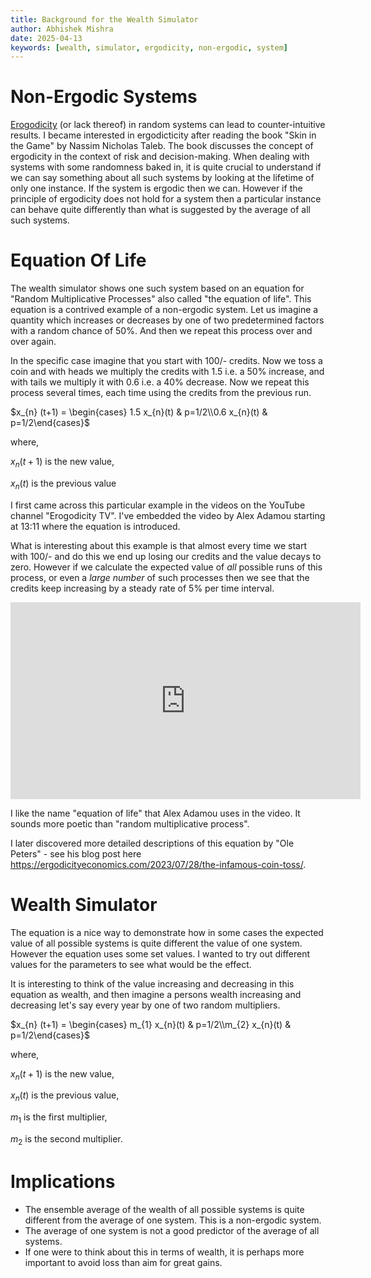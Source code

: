 ```yaml
---
title: Background for the Wealth Simulator
author: Abhishek Mishra
date: 2025-04-13
keywords: [wealth, simulator, ergodicity, non-ergodic, system]
---
```


# Non-Ergodic Systems

[Erogodicity](https://en.wikipedia.org/wiki/Ergodicity) (or lack thereof) in
random systems can lead to counter-intuitive results.  I became interested in
ergodicticity after reading the book "Skin in the Game" by Nassim Nicholas
Taleb.  The book discusses the concept of ergodicity in the context of risk and
decision-making.  When dealing with systems with some randomness baked in, it is
quite crucial to understand if we can say something about all such systems by
looking at the lifetime of only one instance.  If the system is ergodic then we
can. However if the principle of ergodicity does not hold for a system then a
particular instance can behave quite differently than what is suggested by the
average of all such systems.

# Equation Of Life

The wealth simulator shows one such system based on an equation for "Random
Multiplicative Processes" also called "the equation of life".  This equation is
a contrived example of a non-ergodic system. Let us imagine a quantity which
increases or decreases by one of two predetermined factors with a random chance
of 50%. And then we repeat this process over and over again.

In the specific case imagine that you start with 100/- credits. Now we toss a
coin and with heads we multiply the credits with 1.5 i.e. a 50% increase, and
with tails we multiply it with 0.6 i.e. a 40% decrease. Now we repeat this
process several times, each time using the credits from the previous run.

$x_{n} (t+1) = \begin{cases} 1.5 x_{n}(t) & p=1/2\\0.6 x_{n}(t) &
p=1/2\end{cases}$

where,

$x_{n} (t+1)$ is the new value,

$x_{n} (t)$ is the previous value


I first came across this particular
example in the videos on the YouTube channel "Erogodicity TV". I've embedded the
video by Alex Adamou starting at 13:11 where the equation is introduced.

What is interesting about this example is that almost every time we start with
100/- and do this we end up losing our credits and the value decays to zero.
However if we calculate the expected value of *all* possible runs of this
process, or even a *large number* of such processes then we see that the credits
keep increasing by a steady rate of 5% per time interval.

<iframe width="560" height="315"
src="https://www.youtube.com/embed/VCb2AMN87cg?si=AcFRTZyzMR6lnoUI&amp;start=791"
title="YouTube video player" frameborder="0" allow="accelerometer; autoplay;
clipboard-write; encrypted-media; gyroscope; picture-in-picture; web-share"
referrerpolicy="strict-origin-when-cross-origin" allowfullscreen></iframe>

I like the name "equation of life" that Alex Adamou uses in the video. It sounds
more poetic than "random multiplicative process".

I later discovered more detailed descriptions of this equation by "Ole Peters" -
see his blog post here
https://ergodicityeconomics.com/2023/07/28/the-infamous-coin-toss/.

# Wealth Simulator

The equation is a nice way to demonstrate how in some cases the expected value
of all possible systems is quite different the value of one system. However the
equation uses some set values. I wanted to try out different values for the
parameters to see what would be the effect.

It is interesting to think of the value increasing and decreasing in this
equation as wealth, and then imagine a persons wealth increasing and decreasing
let's say every year by one of two random multipliers.

$x_{n} (t+1) = \begin{cases} m_{1} x_{n}(t) & p=1/2\\m_{2} x_{n}(t) &
p=1/2\end{cases}$

where,

$x_{n} (t+1)$ is the new value,

$x_{n} (t)$ is the previous value,

$m_{1}$ is the first multiplier,

$m_{2}$ is the second multiplier.


# Implications

* The ensemble average of the wealth of all possible systems is quite different
  from the average of one system.  This is a non-ergodic system.
* The average of one system is not a good predictor of the average of all
  systems.
* If one were to think about this in terms of wealth, it is perhaps more
  important to avoid loss than aim for great gains.
